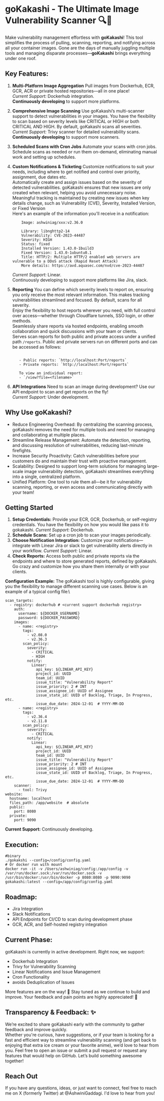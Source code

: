 # goKakashi - The Ultimate Image Vulnerability Scanner 🔍🚀
Make vulnerability management effortless with **goKakashi**! 
This tool simplifies the process of pulling, scanning, reporting, and notifying across all your container images. Gone are the days of manually juggling multiple tools and managing disparate processes—**goKakashi** brings everything under one roof.

## Key Features:
1. **Multi-Platform Image Aggregation**
   Pull images from Dockerhub, ECR, GCR, ACR or private hosted repositories—all in one place!  
   _Current Support:_ Dockerhub integration. \
   **Continuously developing** to support more platforms.

2. **Comprehensive Image Scanning**
   Use goKakashi’s multi-scanner support to detect vulnerabilities in your images.
   You have the flexibility to scan based on severity levels like CRITICAL or HIGH or both CRITICAL AND HIGH. By default, goKakashi scans all severities.\
   _Current Support:_ Trivy scanner for detailed vulnerability scans.\
   **Continuously developing** to support more scanners.

4. **Scheduled Scans with Cron Jobs**
   Automate your scans with cron jobs. Schedule scans as needed or run them on-demand, eliminating manual work and setting up schedules. 

5. **Custom Notifications & Ticketing**
   Customize notifications to suit your needs, including where to get notified and control over priority, assignment, due dates etc.\
   Automatically create and assign issues based on the severity of detected vulnerabilities. goKakashi ensures that new issues are only created when relevant, helping you avoid unnecessary noise.\
   Meaningful tracking is maintained by creating new issues when key details change, such as Vulnerability (CVE), Severity, Installed Version, or Fixed Version\
   Here's an example of the information you'll receive in a notification:
   ```
       Image: ashwiniag/xxx:v2.36.0
       
       Library: libnghttp2-14
       Vulnerability: CVE-2023-44487
       Severity: HIGH
       Status: fixed
       Installed Version: 1.43.0-1build3
       Fixed Version: 1.43.0-1ubuntu0.1
       Title: HTTP/2: Multiple HTTP/2 enabled web servers are vulnerable to a DDoS attack (Rapid Reset Attack)
       More details: https://avd.aquasec.com/nvd/cve-2023-44487
   ```
   _Current Support:_ Linear.\
   Continuously developing to support more platforms like Jira, slack.
5. **Reporting**
   You can define which severity levels to report on, ensuring you only receive the most relevant information. This makes tracking vulnerabilities streamlined and focused. By default, scans for all severity.\
   Enjoy the flexibility to host reports wherever you need, with full control over access—whether through Cloudflare tunnels, SSO login, or other methods.\
   Seamlessly share reports via hosted endpoints, enabling smooth collaboration and quick discussions with your team or clients.\
   Serves scan reports for both public and private access under a unified path `/reports`. Public and private servers run on different ports and can be accessed as follows:
   ```
      
      - Public reports: `http://localhost:Port/reports`
      - Private reports: `http://localhost:Port/reports`
      
      To view an individual report:
      - `/view?file=<filename>`
   ```

7. **API Integrations**
   Need to scan an image during development? Use our API endpoint to scan and get reports on the fly!\
   _Current Support:_ Under development.

## Why Use goKakashi?
- Reduce Engineering Overhead: By centralizing the scanning process, goKakashi removes the need for multiple tools and need for managing and collaborating at multiple places.
- Streamline Release Management: Automate the detection, reporting, and discussing resolution of vulnerabilities, reducing last-minute firefights. 
- Increase Security Proactivity: Catch vulnerabilities before your customers do and maintain their trust with proactive management.
- Scalability: Designed to support long-term solutions for managing large-scale image vulnerability detection, goKakashi streamlines everything into a single, centralized platform.
- Unified Platform: One tool to rule them all—be it for vulnerability scanning, reporting, or even access and communicating directly with your team!


## Getting Started
1. **Setup Credentials:** Provide your ECR, GCR, Dockerhub, or self-registry credentials. You have the flexibility on how you would like pass it to gokakashi.
   _Current Support:_ Dockerhub.
2. **Schedule Scans:** Set up a cron job to scan your images periodically.
3. **Choose Notification Integration:** Customize your notifications—integrate with Linear Jira or slack to get vulnerability alerts directly in your workflow.
   _Current Support:_ Linear.
4. **Check Reports:** Access both public and private reports via the endpoints and where to store generated reports, defined by goKakashi. Go crazy and customize how you share them internally or with your clients.

**Configuration Example:**
The goKakashi tool is highly configurable, giving you the flexibility to manage different scanning use cases. 
Below is an example of a typical config file:\
```
scan_targets:
  - registry: dockerhub # <current support dockerhub registry>
    auth:
      username: ${DOCKER_USERNAME}
      password: ${DOCKER_PASSWORD}
    images:
      - name: <registry>
        tags:
          - v2.08.0
          - v2.36.3
        scan_policy:
          severity:
            - CRITICAL
            - HIGH
          notify:
            Linear:
              api_key: ${LINEAR_API_KEY}
              project_id: UUID
              team_id: UUID
              issue_title: "Vulnerability Report"
              issue_priority: 2 # INT
              issue_assignee_id: UUID of Assignee
              issue_state_id: UUID of Backlog, Triage, In Progress, etc.
              issue_due_date: 2024-12-01  # YYYY-MM-DD
      - name: <registry>
        tags:
          - v2.36.4
          - v2.11.8
        scan_policy:
          severity:
            - CRITICAL
          notify:
            Linear:
              api_key: ${LINEAR_API_KEY}
              project_id: UUID
              team_id: UUID
              issue_title: "Vulnerability Report"
              issue_priority: 2 # INT
              issue_assignee_id: UUID of Assignee
              issue_state_id: UUID of Backlog, Triage, In Progress, etc.
              issue_due_date: 2024-12-01  # YYYY-MM-DD
    scanner:
      - tool: Trivy
website:
  hostname: localhost
  files_path: /app/website  # absolute
  public:
    port: 8080
  private:
    port: 9090

```
**Current Support:** Continuously developing.

## Execution:
```
#binary
./gokakshi --config=/config/config.yaml
# Or docker run with mount
docker run -it -v /Users/ashwiniag/config:/app/config -v /var/run/docker.sock:/var/run/docker.sock -v /usr/bin/docker:/usr/bin/docker -p 8080:8080 -p 9090:9090 gokakashi:latest --config=/app/config/config.yaml

``` 

## Roadmap:
- Jira Integration
- Slack Notifications
- API Endpoints for CI/CD to scan during development phase
- GCR, ACR, and Self-hosted registry integration
<more to be dumped from notes>

## Current Phase:
goKakashi is currently in active development. Right now, we support:

- Dockerhub Integration
- Trivy for Vulnerability Scanning
- Linear Notifications and Issue Management
- Cron Functionality
- avoids Deduplication of Issues

More features are on the way! 🚀 Stay tuned as we continue to build and improve. Your feedback and pain points are highly appreciated! 🌻 

## Transparency & Feedback: ✨
We’re excited to share goKakashi early with the community to gather feedback and improve quickly.\
Whether you're curious, have suggestions, or if your team is looking for a fast and efficient way to streamline vulnerability scanning (and get back to enjoying that extra ice cream or your favorite anime), we’d love to hear from you. Feel free to open an issue or submit a pull request or request any features that would help on GitHub. Let’s build something awesome together!

## Reach Out
If you have any questions, ideas, or just want to connect, feel free to reach me on X (formerly Twitter) at @AshwiniGaddagi. I'd love to hear from you!


